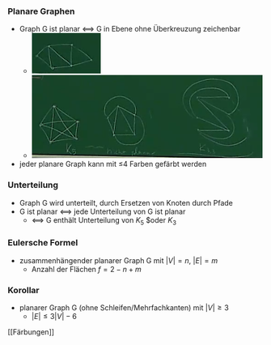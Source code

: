 ### Planare Graphen
+ Graph G ist planar <==> G in Ebene ohne Überkreuzung zeichenbar
	+ ![](../../../z_images/Pasted%20image%2020220525154322.png)
	+ ![](../../../z_images/Pasted%20image%2020220525154342.png)
+  jeder planare Graph kann mit ≤4 Farben gefärbt werden

### Unterteilung
+ Graph G wird unterteilt, durch Ersetzen von Knoten durch Pfade
+ G ist planar <==> jede Unterteilung von G ist planar
	+ <==> G enthält Unterteilung von $K_5$ $oder $K_3$

### Eulersche Formel
+ zusammenhängender planarer Graph G mit $|V|=n$, $|E|=m$
	+ Anzahl der Flächen $f=2-n+m$

### Korollar
+ planarer Graph G (ohne Schleifen/Mehrfachkanten) mit $|V|≥3$
	+ $|E|≤3|V|-6$

[[Färbungen]]
